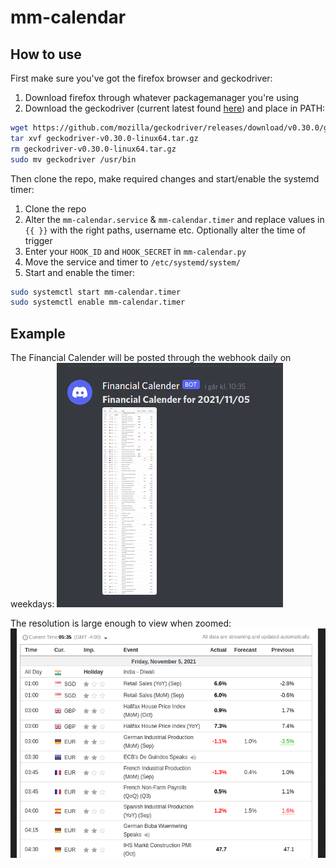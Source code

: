 # mm-calendar

## How to use

First make sure you've got the firefox browser and geckodriver:
1. Download firefox through whatever packagemanager you're using
1. Download the geckodriver (current latest found [here](https://github.com/mozilla/geckodriver/releases/download/v0.30.0/geckodriver-v0.30.0-linux64.tar.gz)) and place in PATH:
```bash
wget https://github.com/mozilla/geckodriver/releases/download/v0.30.0/geckodriver-v0.30.0-linux64.tar.gz
tar xvf geckodriver-v0.30.0-linux64.tar.gz
rm geckodriver-v0.30.0-linux64.tar.gz
sudo mv geckodriver /usr/bin
```
Then clone the repo, make required changes and start/enable the systemd timer:
1. Clone the repo
1. Alter the `mm-calendar.service` & `mm-calendar.timer` and replace values in `{{ }}` with the right paths, username etc. Optionally alter the time of trigger
1. Enter your `HOOK_ID` and `HOOK_SECRET` in `mm-calendar.py`
1. Move the service and timer to `/etc/systemd/system/`
1. Start and enable the timer:
```bash
sudo systemctl start mm-calendar.timer
sudo systemctl enable mm-calendar.timer
```
## Example

The Financial Calender will be posted through the webhook daily on weekdays:
![example](./assets/example.png)

The resolution is large enough to view when zoomed:
![example zoom](./assets/example2.png)